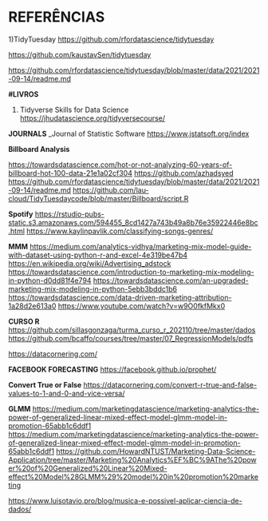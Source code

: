 # REFERÊNCIAS

1)TidyTuesday
  https://github.com/rfordatascience/tidytuesday
	
  https://github.com/kaustavSen/tidytuesday
	
  https://github.com/rfordatascience/tidytuesday/blob/master/data/2021/2021-09-14/readme.md
  
  


**#LIVROS**

1) Tidyverse Skills for Data Science
https://jhudatascience.org/tidyversecourse/

**JOURNALS**
_Journal of Statistic Software
https://www.jstatsoft.org/index

**Billboard Analysis**

https://towardsdatascience.com/hot-or-not-analyzing-60-years-of-billboard-hot-100-data-21e1a02cf304
https://github.com/azhadsyed
https://github.com/rfordatascience/tidytuesday/blob/master/data/2021/2021-09-14/readme.md
https://github.com/lau-cloud/TidyTuesdaycode/blob/master/Billboard/script.R


**Spotify**
https://rstudio-pubs-static.s3.amazonaws.com/594455_8cd1427a743b49a8b76e35922446e8bc.html
https://www.kaylinpavlik.com/classifying-songs-genres/


**MMM**
https://medium.com/analytics-vidhya/marketing-mix-model-guide-with-dataset-using-python-r-and-excel-4e319be47b4
https://en.wikipedia.org/wiki/Advertising_adstock
https://towardsdatascience.com/introduction-to-marketing-mix-modeling-in-python-d0dd81f4e794
https://towardsdatascience.com/an-upgraded-marketing-mix-modeling-in-python-5ebb3bddc1b6
https://towardsdatascience.com/data-driven-marketing-attribution-1a28d2e613a0
https://www.youtube.com/watch?v=w9O0fkfMkx0

**CURSO R**
https://github.com/sillasgonzaga/turma_curso_r_202110/tree/master/dados
https://github.com/bcaffo/courses/tree/master/07_RegressionModels/pdfs


https://datacornering.com/

**FACEBOOK FORECASTING**
https://facebook.github.io/prophet/


**Convert True or False**
https://datacornering.com/convert-r-true-and-false-values-to-1-and-0-and-vice-versa/


**GLMM**
https://medium.com/marketingdatascience/marketing-analytics-the-power-of-generalized-linear-mixed-effect-model-glmm-model-in-promotion-65abb1c6ddf1
https://medium.com/marketingdatascience/marketing-analytics-the-power-of-generalized-linear-mixed-effect-model-glmm-model-in-promotion-65abb1c6ddf1
https://github.com/HowardNTUST/Marketing-Data-Science-Application/tree/master/Marketing%20Analytics%EF%BC%9AThe%20power%20of%20Generalized%20Linear%20Mixed-effect%20Model%28GLMM%29%20model%20in%20promotion%20marketing


https://www.luisotavio.pro/blog/musica-e-possivel-aplicar-ciencia-de-dados/
